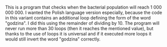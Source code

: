 This is a program that checks when the bacterial population will reach 1 000 000 000. I wanted the Polish language version especially, because the code in this variant contains an additional loop defining the form of the word "godzina". I did this using the remainder of dividing by 10. The program will never run more than 30 loops (then it reaches the mentioned value), but thanks to the use of loops it is universal and if it executed more loops it would still invert the word "godzina" correctly.
